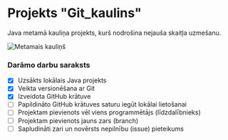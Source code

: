 # Projekts "Git_kaulins"
Java metamā kauliņa projekts, kurš nodrošina nejauša skaitļa uzmešanu.

![Metamais kauliņš](https://cdn4.iconfinder.com/data/icons/refresh_cl/256/System/Games2.png)

### **Darāmo darbu saraksts**
- [x] Uzsākts lokālais Java projekts
- [x] Veikta versionēšana ar Git
- [x] Izveidota GitHub krātuve
- [ ] Papildināto GitHub krātuves saturu iegūt lokālai lietošanai
- [ ] Projektam pievienots vēl viens programmētājs (līdzdalībnieks)
- [ ] Projektam pievienots jauns zars (branch)
- [ ] Sapludināti zari un novērsts nepilnību (issue) pieteikums
